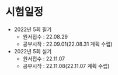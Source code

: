 # 시험일정

- 2022년 5회 필기
  - 원서접수 : 22.08.29
  - 공부시작 : 22.09.01(22.08.31 계획 수립)
- 2022년 5회 실기
  - 원서접수 : 22.11.07
  - 공부시작 : 22.11.08(22.11.07 계획 수립)
